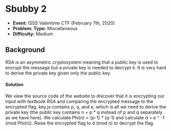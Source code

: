 # Sbubby 2
* **Event:** ISSS Valentime CTF (February 7th, 2020)
* **Problem: Type:** Miscellaneous
* **Difficulty:** Medium

## Background
RSA is an asymmetric cryptosystem meaning that a public key is used to 
encrypt the message but a private key is needed to decrypt it. It is very
hard to derive the private key given only the public key. 

#### Solution
We view the source code of the website to discover that it is encrypting our 
input with textbook RSA and comparing the encrypted message to the 
encrypted flag. key.js contains p, q, and e, which is all we need to derive
the private key (the public key contains n = p * q instead of p and q 
separately as we have here). We calculate Phi(n) = (p-1) * (q-1) and 
calculate d = e ^ -1 (mod Phi(n)). Raise the encrypted flag to d (mod n) to
decrypt the flag. 